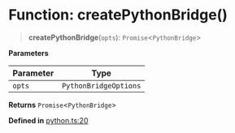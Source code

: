 # Function: createPythonBridge()

> **createPythonBridge**(`opts`): `Promise`\<`PythonBridge`\>

**Parameters**

| Parameter | Type |
| ------ | ------ |
| `opts` | `PythonBridgeOptions` |

**Returns** `Promise`\<`PythonBridge`\>

**Defined in** [python.ts:20](https://github.com/transitive-bullshit/scikit-learn-ts/blob/bab9a6d8b9738b16b8b9ba0b3f7cea1495d968d8/packages/sklearn/src/python.ts#L20)
